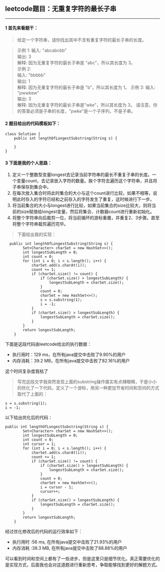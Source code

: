 ## leetcode题目：无重复字符的最长子串

---

#### 1 首先来看题干：

> 给定一个字符串，请你找出其中不含有重复字符的最长子串的长度。

> 示例 1:
输入: "abcabcbb"  
输出: 3   
解释: 因为无重复字符的最长子串是 "abc"，所以其长度为 3。  
示例 2:  
输入: "bbbbb"  
输出: 1  
解释: 因为无重复字符的最长子串是 "b"，所以其长度为 1。
示例 3:
输入: "pwwkew"  
输出: 3  
解释: 因为无重复字符的最长子串是"wke"，所以其长度为 3。
请注意，你的答案必须是子串的长度，"pwke"是一个子序列，不是子串。

#### 2 题目给出的代码模板如下：


```
class Solution {
    public int lengthOfLongestSubstring(String s) {
       
    }
}
```

#### 3 下面是我的个人思路：

1. 定义一个整数型变量longest去记录当前字符串的最长不重复子串的长度。一个变量count，去记录放入字符的数量。挨个字符去遍历这个字符串，并且将子串保存到集合中。 
2. 在每次放入集合时将此时集合的大小与这个count进行比较，如果不相等，说明此时存入的字符已经和之前存入的字符发生了重复，这时候进行下一步。
3. 将当前集合的大小与longest进行比较，如果当前集合的size比较大，则将当前的size赋值给longest变量，然后将集合、计数器count进行重新初始化。
4. 将整个字符串向后裁剪一位，将当前循环的游标重置，并重复2、3步骤。直至将整个字符串裁剪遍历完毕。


> 下面给出我的实现：


```
  public int lengthOfLongestSubstring(String s) {
        Set<Character> charSet = new HashSet<>();
        int longestSubLength = 0;
        int count = 0;
        for (int i = 0; i < s.length(); i++) {
            charSet.add(s.charAt(i));
            count += 1;
            if (charSet.size() != count) {
                if (charSet.size() > longestSubLength) {
                    longestSubLength = charSet.size();
                }
                count = 0;
                charSet = new HashSet<>();
                s = s.substring(1);
                i = -1;
            }
            if (charSet.size() > longestSubLength) {
                longestSubLength = charSet.size();
            }
        }
        return longestSubLength;
    }
```

下面是这段代码由leetcode给出的执行数据：  
 * 执行用时：129 ms，在所有java提交中击败了9.90%的用户
 * 内存消耗：39.2 MB，在所有java提交中击败了82.16%的用户

这个时间复杂度我枯了

> 写完这段文字我突然发现上面的substring操作属实有点辣眼睛，于是小小的优化了一下代码，定义了一个游标，用另一种更加节省时间和空间的方式取代了上面的：

```
s = s.substring(1);
i = -1;
```

以下给出优化后的代码：

```
public int lengthOfLongestSubstring(String s) {
        Set<Character> charSet = new HashSet<>();
        int longestSubLength = 0;
        int count = 0;
        int cursor = 1;
        for (int i = 0; i < s.length(); i++) {
            charSet.add(s.charAt(i));
            count += 1;
            if (charSet.size() != count) {
                if (charSet.size() > longestSubLength) {
                    longestSubLength = charSet.size();
                }
                count = 0;
                charSet = new HashSet<>();
                i = cursor - 1;
                cursor++;
            }
            if (charSet.size() > longestSubLength) {
                longestSubLength = charSet.size();
            }
        }
        return longestSubLength;
    }
```

经过优化修改后的代码的运行效率如下：
* 执行用时 :56 ms, 在所有java提交中击败了21.93%的用户
* 内存消耗 :38.3 MB, 在所有java提交中击败了88.88%的用户

可以看到时间和空间上都有了一些进步，但是这里只是细节优化。真正需要优化的是实现方式，后面我也会对这道题进行重新思考，争取能够找到更好的解题方式。